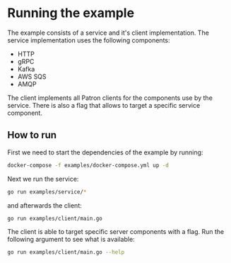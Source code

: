 # Running the example

The example consists of a service and it's client implementation.
The service implementation uses the following components:

- HTTP
- gRPC
- Kafka
- AWS SQS
- AMQP

The client implements all Patron clients for the components use by the service. There is also a flag that allows to target a specific service component.

## How to run

First we need to start the dependencies of the example by running:

```bash
docker-compose -f examples/docker-compose.yml up -d
```

Next we run the service:

```bash
go run examples/service/*
```

and afterwards the client:

```bash
go run examples/client/main.go
```

The client is able to target specific server components with a flag. Run the following argument to see what is available:

```bash
go run examples/client/main.go --help
```
